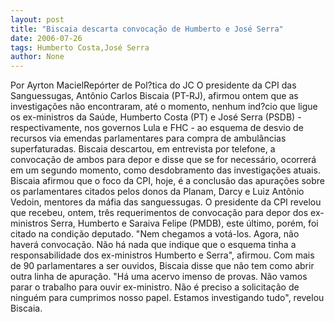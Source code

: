 ```yaml
---
layout: post
title: "Biscaia descarta convocação de Humberto e José Serra"
date: 2006-07-26
tags: Humberto Costa,José Serra
author: None
---
```

Por Ayrton MacielRepórter de Pol?tica do JC 
O presidente da CPI das Sanguessugas, Antônio Carlos Biscaia (PT-RJ), afirmou ontem que as investigações não encontraram, até o momento, nenhum ind?cio que ligue os ex-ministros da Saúde, Humberto Costa (PT) e José Serra (PSDB) - respectivamente, nos governos Lula e FHC - ao esquema de desvio de recursos via emendas parlamentares para compra de ambulâncias superfaturadas. 
Biscaia descartou, em entrevista por telefone, a convocação de ambos para depor e disse que se for necessário, ocorrerá em um segundo momento, como desdobramento das investigações atuais. 
Biscaia afirmou que o foco da CPI, hoje, é a conclusão das apurações sobre os parlamentares citados pelos donos da Planam, Darcy e Luiz Antônio Vedoin, mentores da máfia das sanguessugas. 
O presidente da CPI revelou que recebeu, ontem, três requerimentos de convocação para depor dos ex-ministros Serra, Humberto e Saraiva Felipe (PMDB), este último, porém, foi citado na condição deputado. 
\"Nem chegamos a votá-los. Agora, não haverá convocação. Não há nada que indique que o esquema tinha a responsabilidade dos ex-ministros Humberto e Serra\", afirmou. 
Com mais de 90 parlamentares a ser ouvidos, Biscaia disse que não tem como abrir outra linha de apuração. 
\"Há uma acervo imenso de provas. Não vamos parar o trabalho para ouvir ex-ministro. Não é preciso a solicitação de ninguém para cumprimos nosso papel. Estamos investigando tudo\", revelou Biscaia. 